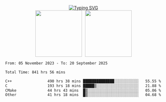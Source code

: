 <!--START_SECTION:console-->
<div align="center">
  <a href="https://git.io/typing-svg">
    <img src="https://readme-typing-svg.demolab.com/?lines=Hello+There+!;Happy+Coding+!&size=28&color=0F62FE&center=true&font=Fira+Code" alt="Typing SVG" />
  </a>
</div>
<!--END_SECTION:console-->

<div align="center" style="display: flex; justify-content: center; gap: 10px; flex-wrap: wrap;">
  <img 
    src="https://github-readme-stats.vercel.app/api?username=gotorion&hide_title=true&hide_border=true&show_icons=true&line_height=21&text_color=000&icon_color=000&bg_color=0,ea6161,ffc64d,fffc4d,52fa5a&theme=graywhite" 
    height="150"
  />
  <img 
    src="https://github-readme-stats.vercel.app/api/top-langs/?username=gotorion&hide_title=true&hide_border=true&layout=compact&langs_count=6&text_color=000&icon_color=fff&bg_color=0,52fa5a,4dfcff,c64dff&theme=graywhite" 
    height="150"
  />
</div>
<!--START_SECTION:waka-->

```txt
From: 05 November 2023 - To: 20 September 2025

Total Time: 841 hrs 56 mins

C++                490 hrs 38 mins ██████████████░░░░░░░░░░░   55.55 %
C                  193 hrs 18 mins █████▒░░░░░░░░░░░░░░░░░░░   21.88 %
CMake              44 hrs 43 mins  █▒░░░░░░░░░░░░░░░░░░░░░░░   05.06 %
Other              41 hrs 18 mins  █▒░░░░░░░░░░░░░░░░░░░░░░░   04.68 %
```

<!--END_SECTION:waka-->
